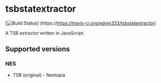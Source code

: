 # tsbstatextractor
[![Build Status](https://travis-ci.org/edrex333/tsbstatextractor.svg?branch=develop)]
(https://https://travis-ci.org/edrex333/tsbstatextractor)

A TSB extractor written in JavaScript.

## Supported versions

### NES
- TSB (original) - Nestopia
